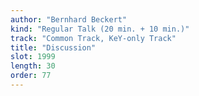 ```yaml
---
author: "Bernhard Beckert"
kind: "Regular Talk (20 min. + 10 min.)"
track: "Common Track, KeY-only Track"
title: "Discussion"
slot: 1999
length: 30
order: 77
---
```


